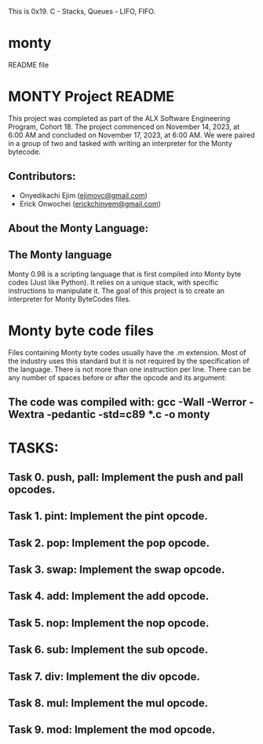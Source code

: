 This is 0x19. C - Stacks, Queues - LIFO, FIFO.

# monty
README file

#  MONTY Project README

This project was completed as part of the ALX Software Engineering Program, Cohort 18. The project commenced on November 14, 2023, at 6:00 AM and concluded on November 17, 2023, at 6:00 AM.
We were paired in a group of two and tasked with writing an interpreter for the Monty bytecode.

## Contributors:
- Onyedikachi Ejim (ejimovc@gmail.com)
- Erick Onwochei (erickchinyem@gmail.com)


## About the Monty Language:

## The Monty language
Monty 0.98 is a scripting language that is first compiled into Monty byte codes (Just like Python). It relies on a unique stack, with specific instructions to manipulate it. The goal of this project is to create an interpreter for Monty ByteCodes files.

# Monty byte code files

Files containing Monty byte codes usually have the .m extension. Most of the industry uses this standard but it is not required by the specification of the language. There is not more than one instruction per line. There can be any number of spaces before or after the opcode and its argument:

## The code was compiled with: gcc -Wall -Werror -Wextra -pedantic -std=c89 *.c -o monty

# TASKS:
## Task 0. push, pall: Implement the push and pall opcodes.
## Task 1. pint: Implement the pint opcode.
## Task 2. pop: Implement the pop opcode.
## Task 3. swap: Implement the swap opcode.
## Task 4. add: Implement the add opcode.
## Task 5. nop: Implement the nop opcode.
## Task 6. sub: Implement the sub opcode.
## Task 7. div: Implement the div opcode.
## Task 8. mul: Implement the mul opcode.
## Task 9. mod: Implement the mod opcode.
